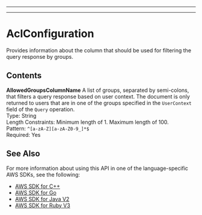 --------

--------

# AclConfiguration<a name="API_AclConfiguration"></a>

Provides information about the column that should be used for filtering the query response by groups\.

## Contents<a name="API_AclConfiguration_Contents"></a>

 **AllowedGroupsColumnName**   <a name="Kendra-Type-AclConfiguration-AllowedGroupsColumnName"></a>
A list of groups, separated by semi\-colons, that filters a query response based on user context\. The document is only returned to users that are in one of the groups specified in the `UserContext` field of the `Query` operation\.  
Type: String  
Length Constraints: Minimum length of 1\. Maximum length of 100\.  
Pattern: `^[a-zA-Z][a-zA-Z0-9_]*$`   
Required: Yes

## See Also<a name="API_AclConfiguration_SeeAlso"></a>

For more information about using this API in one of the language\-specific AWS SDKs, see the following:
+  [ AWS SDK for C\+\+](https://docs.aws.amazon.com/goto/SdkForCpp/kendra-2019-02-03/AclConfiguration) 
+  [ AWS SDK for Go](https://docs.aws.amazon.com/goto/SdkForGoV1/kendra-2019-02-03/AclConfiguration) 
+  [ AWS SDK for Java V2](https://docs.aws.amazon.com/goto/SdkForJavaV2/kendra-2019-02-03/AclConfiguration) 
+  [ AWS SDK for Ruby V3](https://docs.aws.amazon.com/goto/SdkForRubyV3/kendra-2019-02-03/AclConfiguration) 